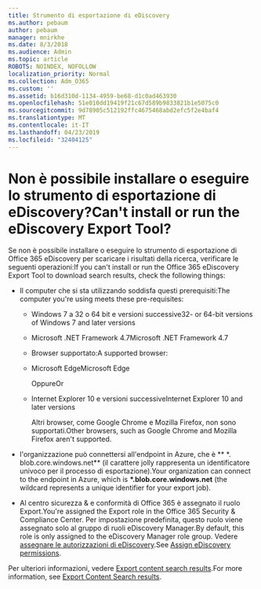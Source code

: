 ```yaml
---
title: Strumento di esportazione di eDiscovery
ms.author: pebaum
author: pebaum
manager: mnirkhe
ms.date: 8/3/2018
ms.audience: Admin
ms.topic: article
ROBOTS: NOINDEX, NOFOLLOW
localization_priority: Normal
ms.collection: Adm_O365
ms.custom: ''
ms.assetid: b16d310d-1134-4959-be68-d1c0ad463930
ms.openlocfilehash: 51e010dd19419f21c67d589b9833821b1e5075c0
ms.sourcegitcommit: 9d78905c512192ffc4675468abd2efc5f2e4baf4
ms.translationtype: MT
ms.contentlocale: it-IT
ms.lasthandoff: 04/23/2019
ms.locfileid: "32404125"
---
```

# <a name="cant-install-or-run-the-ediscovery-export-tool"></a><span data-ttu-id="ad5fe-102">Non è possibile installare o eseguire lo strumento di esportazione di eDiscovery?</span><span class="sxs-lookup"><span data-stu-id="ad5fe-102">Can't install or run the eDiscovery Export Tool?</span></span>

<span data-ttu-id="ad5fe-103">Se non è possibile installare o eseguire lo strumento di esportazione di Office 365 eDiscovery per scaricare i risultati della ricerca, verificare le seguenti operazioni:</span><span class="sxs-lookup"><span data-stu-id="ad5fe-103">If you can't install or run the Office 365 eDiscovery Export Tool to download search results, check the following things:</span></span>
  
- <span data-ttu-id="ad5fe-104">Il computer che si sta utilizzando soddisfa questi prerequisiti:</span><span class="sxs-lookup"><span data-stu-id="ad5fe-104">The computer you're using meets these pre-requisites:</span></span>
    
  - <span data-ttu-id="ad5fe-105">Windows 7 a 32 o 64 bit e versioni successive</span><span class="sxs-lookup"><span data-stu-id="ad5fe-105">32- or 64-bit versions of Windows 7 and later versions</span></span>
    
  - <span data-ttu-id="ad5fe-106">Microsoft .NET Framework 4.7</span><span class="sxs-lookup"><span data-stu-id="ad5fe-106">Microsoft .NET Framework 4.7</span></span>
    
  - <span data-ttu-id="ad5fe-107">Browser supportato:</span><span class="sxs-lookup"><span data-stu-id="ad5fe-107">A supported browser:</span></span>
    
  - <span data-ttu-id="ad5fe-108">Microsoft Edge</span><span class="sxs-lookup"><span data-stu-id="ad5fe-108">Microsoft Edge</span></span>
    
    <span data-ttu-id="ad5fe-109">Oppure</span><span class="sxs-lookup"><span data-stu-id="ad5fe-109">Or</span></span>
    
  - <span data-ttu-id="ad5fe-110">Internet Explorer 10 e versioni successive</span><span class="sxs-lookup"><span data-stu-id="ad5fe-110">Internet Explorer 10 and later versions</span></span>
    
    <span data-ttu-id="ad5fe-111">Altri browser, come Google Chrome e Mozilla Firefox, non sono supportati.</span><span class="sxs-lookup"><span data-stu-id="ad5fe-111">Other browsers, such as Google Chrome and Mozilla Firefox aren't supported.</span></span>
    
- <span data-ttu-id="ad5fe-112">l'organizzazione può connettersi all'endpoint in Azure, che è \*\* \*. blob.core.windows.net\*\* (il carattere jolly rappresenta un identificatore univoco per il processo di esportazione).</span><span class="sxs-lookup"><span data-stu-id="ad5fe-112">Your organization can connect to the endpoint in Azure, which is **\*.blob.core.windows.net** (the wildcard represents a unique identifier for your export job).</span></span> 
    
- <span data-ttu-id="ad5fe-113">Al centro sicurezza &amp; e conformità di Office 365 è assegnato il ruolo Export.</span><span class="sxs-lookup"><span data-stu-id="ad5fe-113">You're assigned the Export role in the Office 365 Security &amp; Compliance Center.</span></span> <span data-ttu-id="ad5fe-114">Per impostazione predefinita, questo ruolo viene assegnato solo al gruppo di ruoli eDiscovery Manager.</span><span class="sxs-lookup"><span data-stu-id="ad5fe-114">By default, this role is only assigned to the eDiscovery Manager role group.</span></span> <span data-ttu-id="ad5fe-115">Vedere [assegnare le autorizzazioni di eDiscovery](https://support.office.com/article/assign-ediscovery-permissions-in-the-office-365-security-compliance-center-5b9a067b-9d2e-4aa5-bb33-99d8c0d0b5d7#moreinfo).</span><span class="sxs-lookup"><span data-stu-id="ad5fe-115">See [Assign eDiscovery permissions](https://support.office.com/article/assign-ediscovery-permissions-in-the-office-365-security-compliance-center-5b9a067b-9d2e-4aa5-bb33-99d8c0d0b5d7#moreinfo).</span></span>
    
<span data-ttu-id="ad5fe-116">Per ulteriori informazioni, vedere [Export content search results](https://support.office.com/article/Export-Content-Search-results-from-the-Office-365-Security-Compliance-Center-ed48d448-3714-4c42-85f5-10f75f6a4278).</span><span class="sxs-lookup"><span data-stu-id="ad5fe-116">For more information, see [Export Content Search results](https://support.office.com/article/Export-Content-Search-results-from-the-Office-365-Security-Compliance-Center-ed48d448-3714-4c42-85f5-10f75f6a4278).</span></span>
  

